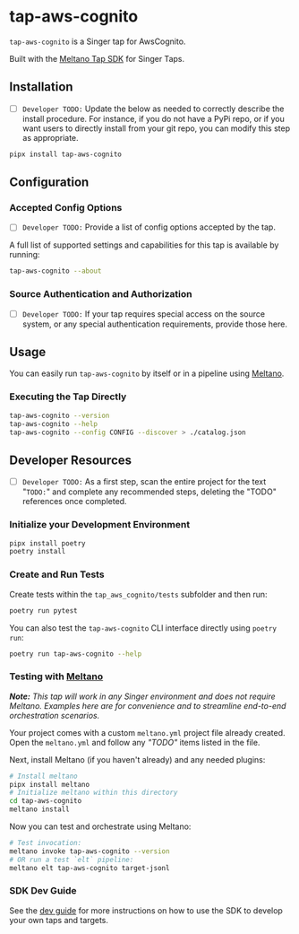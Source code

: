 # tap-aws-cognito

`tap-aws-cognito` is a Singer tap for AwsCognito.

Built with the [Meltano Tap SDK](https://sdk.meltano.com) for Singer Taps.

## Installation

- [ ] `Developer TODO:` Update the below as needed to correctly describe the install procedure. For instance, if you do not have a PyPi repo, or if you want users to directly install from your git repo, you can modify this step as appropriate.

```bash
pipx install tap-aws-cognito
```

## Configuration

### Accepted Config Options

- [ ] `Developer TODO:` Provide a list of config options accepted by the tap.

A full list of supported settings and capabilities for this
tap is available by running:

```bash
tap-aws-cognito --about
```

### Source Authentication and Authorization

- [ ] `Developer TODO:` If your tap requires special access on the source system, or any special authentication requirements, provide those here.

## Usage

You can easily run `tap-aws-cognito` by itself or in a pipeline using [Meltano](https://meltano.com/).

### Executing the Tap Directly

```bash
tap-aws-cognito --version
tap-aws-cognito --help
tap-aws-cognito --config CONFIG --discover > ./catalog.json
```

## Developer Resources

- [ ] `Developer TODO:` As a first step, scan the entire project for the text "`TODO:`" and complete any recommended steps, deleting the "TODO" references once completed.

### Initialize your Development Environment

```bash
pipx install poetry
poetry install
```

### Create and Run Tests

Create tests within the `tap_aws_cognito/tests` subfolder and
  then run:

```bash
poetry run pytest
```

You can also test the `tap-aws-cognito` CLI interface directly using `poetry run`:

```bash
poetry run tap-aws-cognito --help
```

### Testing with [Meltano](https://www.meltano.com)

_**Note:** This tap will work in any Singer environment and does not require Meltano.
Examples here are for convenience and to streamline end-to-end orchestration scenarios._

Your project comes with a custom `meltano.yml` project file already created. Open the `meltano.yml` and follow any _"TODO"_ items listed in
the file.

Next, install Meltano (if you haven't already) and any needed plugins:

```bash
# Install meltano
pipx install meltano
# Initialize meltano within this directory
cd tap-aws-cognito
meltano install
```

Now you can test and orchestrate using Meltano:

```bash
# Test invocation:
meltano invoke tap-aws-cognito --version
# OR run a test `elt` pipeline:
meltano elt tap-aws-cognito target-jsonl
```

### SDK Dev Guide

See the [dev guide](https://sdk.meltano.com/en/latest/dev_guide.html) for more instructions on how to use the SDK to 
develop your own taps and targets.
